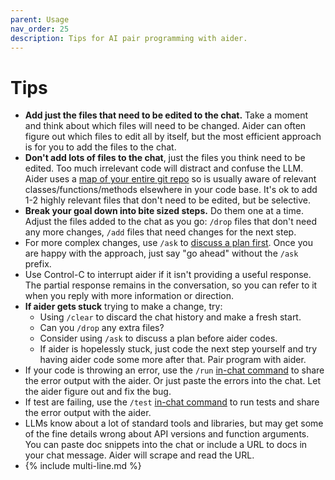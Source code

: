 ```yaml
---
parent: Usage
nav_order: 25
description: Tips for AI pair programming with aider.
---
```


# Tips

- **Add just the files that need to be edited to the chat.**
Take a moment and think about which files will need to be changed.
Aider can often figure out which files to edit all by itself, but the most efficient approach is for you to add the files to the chat.
- **Don't add lots of files to the chat**, just the files you think need to be edited.
Too much irrelevant code will distract and confuse the LLM.
Aider uses a [map of your entire git repo](https://aider.chat/docs/repomap.html)
so is usually aware of relevant classes/functions/methods elsewhere in your code base.
It's ok to add 1-2 highly relevant files that don't need to be edited,
but be selective.
- **Break your goal down into bite sized steps.**
Do them one at a time. 
Adjust the files added to the chat as you go: `/drop` files that don't need any more changes, `/add` files that need changes for the next step.
- For more complex changes, use `/ask` to 
[discuss a plan first](modes.html).
Once you are happy with the approach, just say "go ahead" without the `/ask` prefix.
- Use Control-C to interrupt aider if it isn't providing a useful response. The partial response remains in the conversation, so you can refer to it when you reply with more information or direction.
- **If aider gets stuck** trying to make a change, try:
  - Using `/clear` to discard the chat history and make a fresh start.
  - Can you `/drop` any extra files?
  - Consider using `/ask` to discuss a plan before aider codes.
  - If aider is hopelessly stuck,
just code the next step yourself and try having aider code some more after that.
Pair program with aider.
- If your code is throwing an error, 
use the `/run` [in-chat command](commands.html)
to share the error output with the aider.
Or just paste the errors into the chat. Let the aider figure out and fix the bug.
- If test are failing, use the `/test` [in-chat command](commands.html)
to run tests and
share the error output with the aider.
- LLMs know about a lot of standard tools and libraries, but may get some of the fine details wrong about API versions and function arguments.
You can paste doc snippets into the chat or
include a URL to docs in your chat message.
Aider will scrape and read the URL.
- {% include multi-line.md %}

